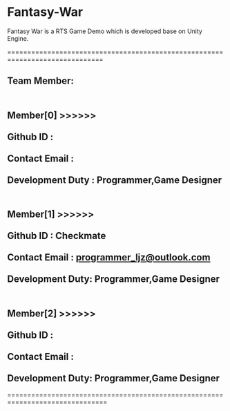 # Fantasy-War
Fantasy War is a RTS Game Demo which is developed base on Unity Engine.

==============================================================================


Team Member:
----------------------------------------------------------------------------------------------------------------------------
<br>  Member[0] >>>>>>         </br>
<br>  Github  ID        : </br>
<br>  Contact Email     : </br>
<br>  Development Duty  : Programmer,Game Designer</br>
----------------------------------------------------------------------------------------------------------------------------
<br>  Member[1] >>>>>>         </br>
<br>  Github  ID      : Checkmate</br>
<br>  Contact Email   : programmer_ljz@outlook.com</br>
<br>  Development Duty: Programmer,Game Designer</br>
----------------------------------------------------------------------------------------------------------------------------
<br>  Member[2] >>>>>>         </br>
<br>  Github  ID      : </br>
<br>  Contact Email   : </br>
<br>  Development Duty: Programmer,Game Designer</br>
----------------------------------------------------------------------------------------------------------------------------


===============================================================================
